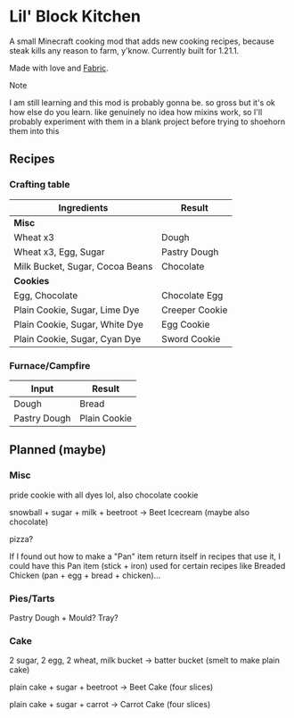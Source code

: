 # Lil' Block Kitchen

A small Minecraft cooking mod that adds new cooking recipes, because steak kills any reason to farm, y'know. Currently built for 1.21.1.

Made with love and [Fabric](https://fabricmc.net/wiki/tutorial:start).

> [!NOTE]  
> I am still learning and this mod is probably gonna be. so gross but it's ok how else do you learn. like genuinely no idea how mixins work, so I'll probably experiment with them in a blank project before trying to shoehorn them into this

## Recipes

### Crafting table

| Ingredients                     | Result         |
|---------------------------------|----------------|
| **Misc**                        |
| Wheat x3                        | Dough          |
| Wheat x3, Egg, Sugar            | Pastry Dough   |
| Milk Bucket, Sugar, Cocoa Beans | Chocolate      |
| **Cookies**                     |
| Egg, Chocolate                  | Chocolate Egg  |
| Plain Cookie, Sugar, Lime Dye   | Creeper Cookie |
| Plain Cookie, Sugar, White Dye  | Egg Cookie     |
| Plain Cookie, Sugar, Cyan Dye   | Sword Cookie   |

### Furnace/Campfire
| Input        | Result       |
|--------------|--------------|
| Dough        | Bread        |
| Pastry Dough | Plain Cookie |

## Planned (maybe)

### Misc

pride cookie with all dyes lol, also chocolate cookie

snowball + sugar + milk + beetroot -> Beet Icecream (maybe also chocolate)

pizza?

If I found out how to make a "Pan" item return itself in recipes that use it, I could have this Pan item (stick + iron) used for certain recipes like Breaded Chicken (pan + egg + bread + chicken)...

### Pies/Tarts

Pastry Dough + Mould? Tray?

### Cake

2 sugar, 2 egg, 2 wheat, milk bucket -> batter bucket (smelt to make plain cake) 

plain cake + sugar + beetroot -> Beet Cake (four slices)

plain cake + sugar + carrot -> Carrot Cake (four slices)